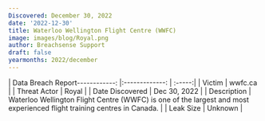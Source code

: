 ```yaml
---
Discovered: December 30, 2022
date: '2022-12-30'
title: Waterloo Wellington Flight Centre (WWFC)
image: images/blog/Royal.png
author: Breachsense Support
draft: false
yearmonths: 2022/december
---
```


| Data Breach Report------------:     |:-------------:    | :-----:|
| Victim      | wwfc.ca      | 
| Threat Actor      | Royal      | 
| Date Discovered      | Dec 30, 2022      | 
| Description      | Waterloo Wellington Flight Centre (WWFC) is one of the largest and most experienced flight training centres in Canada.      | 
| Leak Size      | Unknown      | 

